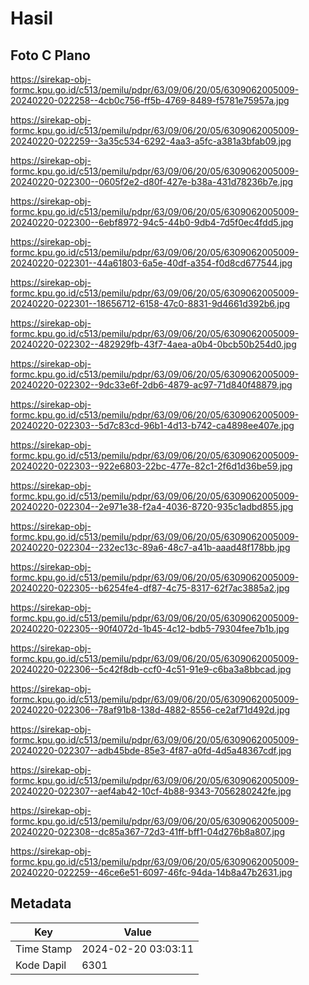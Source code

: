 # Hasil

## Foto C Plano

https://sirekap-obj-formc.kpu.go.id/c513/pemilu/pdpr/63/09/06/20/05/6309062005009-20240220-022258--4cb0c756-ff5b-4769-8489-f5781e75957a.jpg

https://sirekap-obj-formc.kpu.go.id/c513/pemilu/pdpr/63/09/06/20/05/6309062005009-20240220-022259--3a35c534-6292-4aa3-a5fc-a381a3bfab09.jpg

https://sirekap-obj-formc.kpu.go.id/c513/pemilu/pdpr/63/09/06/20/05/6309062005009-20240220-022300--0605f2e2-d80f-427e-b38a-431d78236b7e.jpg

https://sirekap-obj-formc.kpu.go.id/c513/pemilu/pdpr/63/09/06/20/05/6309062005009-20240220-022300--6ebf8972-94c5-44b0-9db4-7d5f0ec4fdd5.jpg

https://sirekap-obj-formc.kpu.go.id/c513/pemilu/pdpr/63/09/06/20/05/6309062005009-20240220-022301--44a61803-6a5e-40df-a354-f0d8cd677544.jpg

https://sirekap-obj-formc.kpu.go.id/c513/pemilu/pdpr/63/09/06/20/05/6309062005009-20240220-022301--18656712-6158-47c0-8831-9d4661d392b6.jpg

https://sirekap-obj-formc.kpu.go.id/c513/pemilu/pdpr/63/09/06/20/05/6309062005009-20240220-022302--482929fb-43f7-4aea-a0b4-0bcb50b254d0.jpg

https://sirekap-obj-formc.kpu.go.id/c513/pemilu/pdpr/63/09/06/20/05/6309062005009-20240220-022302--9dc33e6f-2db6-4879-ac97-71d840f48879.jpg

https://sirekap-obj-formc.kpu.go.id/c513/pemilu/pdpr/63/09/06/20/05/6309062005009-20240220-022303--5d7c83cd-96b1-4d13-b742-ca4898ee407e.jpg

https://sirekap-obj-formc.kpu.go.id/c513/pemilu/pdpr/63/09/06/20/05/6309062005009-20240220-022303--922e6803-22bc-477e-82c1-2f6d1d36be59.jpg

https://sirekap-obj-formc.kpu.go.id/c513/pemilu/pdpr/63/09/06/20/05/6309062005009-20240220-022304--2e971e38-f2a4-4036-8720-935c1adbd855.jpg

https://sirekap-obj-formc.kpu.go.id/c513/pemilu/pdpr/63/09/06/20/05/6309062005009-20240220-022304--232ec13c-89a6-48c7-a41b-aaad48f178bb.jpg

https://sirekap-obj-formc.kpu.go.id/c513/pemilu/pdpr/63/09/06/20/05/6309062005009-20240220-022305--b6254fe4-df87-4c75-8317-62f7ac3885a2.jpg

https://sirekap-obj-formc.kpu.go.id/c513/pemilu/pdpr/63/09/06/20/05/6309062005009-20240220-022305--90f4072d-1b45-4c12-bdb5-79304fee7b1b.jpg

https://sirekap-obj-formc.kpu.go.id/c513/pemilu/pdpr/63/09/06/20/05/6309062005009-20240220-022306--5c42f8db-ccf0-4c51-91e9-c6ba3a8bbcad.jpg

https://sirekap-obj-formc.kpu.go.id/c513/pemilu/pdpr/63/09/06/20/05/6309062005009-20240220-022306--78af91b8-138d-4882-8556-ce2af71d492d.jpg

https://sirekap-obj-formc.kpu.go.id/c513/pemilu/pdpr/63/09/06/20/05/6309062005009-20240220-022307--adb45bde-85e3-4f87-a0fd-4d5a48367cdf.jpg

https://sirekap-obj-formc.kpu.go.id/c513/pemilu/pdpr/63/09/06/20/05/6309062005009-20240220-022307--aef4ab42-10cf-4b88-9343-7056280242fe.jpg

https://sirekap-obj-formc.kpu.go.id/c513/pemilu/pdpr/63/09/06/20/05/6309062005009-20240220-022308--dc85a367-72d3-41ff-bff1-04d276b8a807.jpg

https://sirekap-obj-formc.kpu.go.id/c513/pemilu/pdpr/63/09/06/20/05/6309062005009-20240220-022259--46ce6e51-6097-46fc-94da-14b8a47b2631.jpg


## Metadata

| Key        | Value               |
| ---------- | ------------------- |
| Time Stamp | 2024-02-20 03:03:11 |
| Kode Dapil | 6301                |



